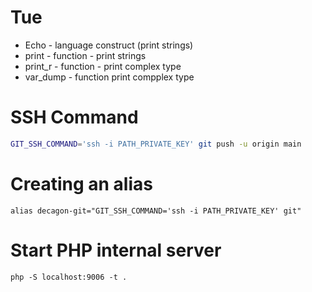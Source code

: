 # Tue

- Echo - language construct (print strings)
- print  - function - print strings
- print_r - function - print complex type
- var_dump - function print compplex type


# SSH Command

```bash
GIT_SSH_COMMAND='ssh -i PATH_PRIVATE_KEY' git push -u origin main

```

# Creating an alias
```alias decagon-git="GIT_SSH_COMMAND='ssh -i PATH_PRIVATE_KEY' git"```


# Start PHP internal server
``` php -S localhost:9006 -t . ```